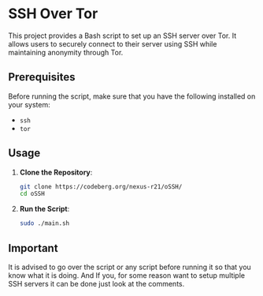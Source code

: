 # SSH Over Tor 

This project provides a Bash script to set up an SSH server over Tor. It allows users to securely connect to their server using SSH while maintaining anonymity through Tor.

## Prerequisites

Before running the script, make sure that you have the following installed on your system:

- `ssh`
- `tor`

## Usage

1. **Clone the Repository**:
   ```bash
   git clone https://codeberg.org/nexus-r21/oSSH/
   cd oSSH
   ```

2. **Run the Script**:
   ```bash
   sudo ./main.sh
   ```

## Important

It is advised to go over the script or any script before running it so that you know what it is doing. And If you, for some reason want to setup multiple SSH servers it can be done just look at the comments.